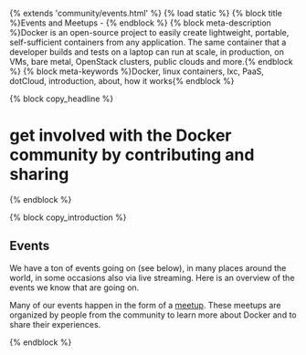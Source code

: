 {% extends 'community/events.html' %}
{% load static %}
{% block title %}Events and Meetups - {% endblock %}
{% block meta-description %}Docker is an open-source project to easily create lightweight, portable, self-sufficient containers from any application. The same container that a developer builds and tests on a laptop can run at scale, in production, on VMs, bare metal, OpenStack clusters, public clouds and more.{% endblock %}
{% block meta-keywords %}Docker, linux containers, lxc, PaaS, dotCloud, introduction, about, how it works{% endblock %}

{% block copy_headline %}
# get involved with the Docker community by contributing and sharing
{% endblock %}

{% block copy_introduction %}

## Events

We have a ton of events going on (see below), in many places around the world, in some occasions also via live streaming. Here
    is an overview of the events we know that are going on.

Many of our events happen in the form of a <a href="{% url 'meetups' %}">meetup</a>. These meetups are organized by people from the community to learn
    more about Docker and to share their experiences.

{% endblock %}